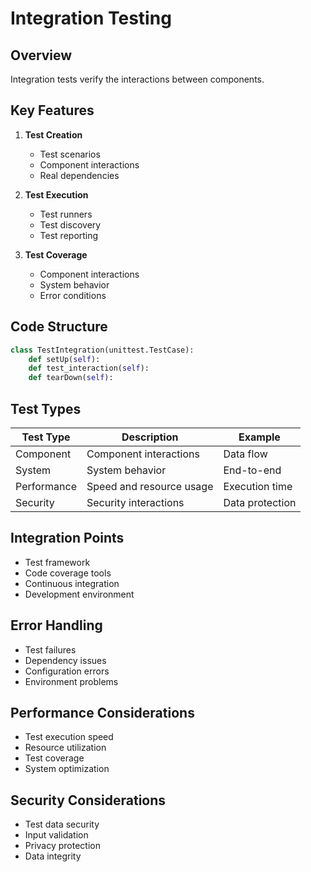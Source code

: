 # Integration Testing

## Overview
Integration tests verify the interactions between components.

## Key Features
1. **Test Creation**
   - Test scenarios
   - Component interactions
   - Real dependencies

2. **Test Execution**
   - Test runners
   - Test discovery
   - Test reporting

3. **Test Coverage**
   - Component interactions
   - System behavior
   - Error conditions

## Code Structure
```python
class TestIntegration(unittest.TestCase):
    def setUp(self):
    def test_interaction(self):
    def tearDown(self):
```

## Test Types
| Test Type | Description | Example |
|-----------|-------------|---------|
| Component | Component interactions | Data flow |
| System | System behavior | End-to-end |
| Performance | Speed and resource usage | Execution time |
| Security | Security interactions | Data protection |

## Integration Points
- Test framework
- Code coverage tools
- Continuous integration
- Development environment

## Error Handling
- Test failures
- Dependency issues
- Configuration errors
- Environment problems

## Performance Considerations
- Test execution speed
- Resource utilization
- Test coverage
- System optimization

## Security Considerations
- Test data security
- Input validation
- Privacy protection
- Data integrity